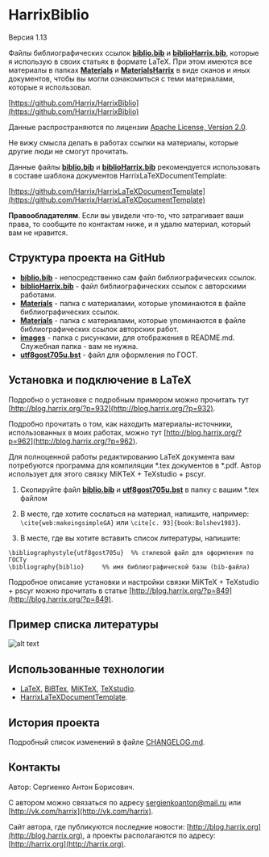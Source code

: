 HarrixBiblio
============

Версия 1.13

Файлы библиографических ссылок [**biblio.bib**](https://github.com/Harrix/HarrixBiblio/blob/master/biblio.bib) и [**biblioHarrix.bib**](https://github.com/Harrix/HarrixBiblio/blob/master/biblioHarrix.bib), которые я использую в своих статьях в формате LaTeX. При этом имеются все материалы в папках [**Materials**](https://github.com/Harrix/HarrixBiblio/blob/master/Materials) и [**MaterialsHarrix**](https://github.com/Harrix/HarrixBiblio/blob/master/MaterialsHarrix) в виде сканов и иных документов, чтобы вы могли ознакомиться с теми материалами, которые я использовал.

[https://github.com/Harrix/HarrixBiblio](https://github.com/Harrix/HarrixBiblio)

Данные распространяются по лицензии [Apache License, Version 2.0](https://github.com/Harrix/HarrixBiblio/blob/master/LICENSE.txt).

Не вижу смысла делать в работах ссылки на материалы, которые другие люди не смогут прочитать.

Данные файлы [**biblio.bib**](https://github.com/Harrix/HarrixBiblio/blob/master/biblio.bib) и [**biblioHarrix.bib**](https://github.com/Harrix/HarrixBiblio/blob/master/biblioHarrix.bib) рекомендуется использовать в составе шаблона документов HarrixLaTeXDocumentTemplate:

[https://github.com/Harrix/HarrixLaTeXDocumentTemplate](https://github.com/Harrix/HarrixLaTeXDocumentTemplate)

**Правообладателям**. Если вы увидели что-то, что затрагивает ваши права, то сообщите по контактам ниже, и я удалю материал, который вам не нравится.

Структура проекта на GitHub
-------------------------

- [**biblio.bib**](https://github.com/Harrix/HarrixBiblio/blob/master/biblio.bib) - непосредственно сам файл библиографических ссылок.
- [**biblioHarrix.bib**](https://github.com/Harrix/HarrixBiblio/blob/master/biblioHarrix.bib) - файл библиографических ссылок с авторскими работами.
- [**Materials**](https://github.com/Harrix/HarrixBiblio/blob/master/Materials) - папка с материалами, которые упоминаются в файле библиографических ссылок.
- [**Materials**](https://github.com/Harrix/HarrixBiblio/blob/master/Materials) - папка с материалами, которые упоминаются в файле библиографических ссылок авторских работ.
- [**images**](https://github.com/Harrix/HarrixBiblio/blob/master/images) - папка с рисунками, для отображения в README.md. Служебная папка - вам не нужна.
- [**utf8gost705u.bst**](https://github.com/Harrix/HarrixBiblio/blob/master/utf8gost705u.bst) - файл для оформления по ГОСТ.

Установка и подключение в LaTeX
-------------------------------

Подробно о установке с подробным примером можно прочитать тут [http://blog.harrix.org/?p=932](http://blog.harrix.org/?p=932).

Подробно прочитать о том, как находить материалы-источники, использованных в моих работах, можно тут [http://blog.harrix.org/?p=962](http://blog.harrix.org/?p=962).

Для полноценной работы редактированию LaTeX документа вам потребуются программа для компиляции \*.tex документов в \*.pdf. Автор использует для этого связку MiKTeX + TeXstudio + pscyr.

 1. Скопируйте файл [**biblio.bib**](https://github.com/Harrix/HarrixBiblio/blob/master/biblio.bib) и [**utf8gost705u.bst**](https://github.com/Harrix/HarrixBiblio/blob/master/utf8gost705u.bst) в папку с вашим \*.tex файлом
 
 2. В месте, где хотите сослаться на материал, напишите, например: `\cite{web:makeingsimpleGA}` или `\cite[с. 93]{book:Bolshev1983}`.

 3. В месте, где вы хотите вставить список литературы, напишите:
```
\bibliographystyle{utf8gost705u}  %% стилевой файл для оформления по ГОСТу
\bibliography{biblio}     %% имя библиографической базы (bib-файла)
```

Подробное описание установки и настройки связки MiKTeX + TeXstudio + pscyr можно прочитать в статье [http://blog.harrix.org/?p=849](http://blog.harrix.org/?p=849).
	
Пример списка литературы
------------------------

![alt text](https://github.com/Harrix/HarrixBiblio/blob/master/images/biblio.png "Пример списка литературы")

Использованные технологии
-------------------------

- [LaTeX](http://ru.wikipedia.org/wiki/LaTeX), [BiBTex](http://ru.wikipedia.org/wiki/BibTeX), [MiKTeX](http://miktex.org/), [TeXstudio](http://texstudio.sourceforge.net/).
- [HarrixLaTeXDocumentTemplate](https://github.com/Harrix/HarrixLaTeXDocumentTemplate).

История проекта
---------------

Подробный список изменений в файле [CHANGELOG.md](https://github.com/Harrix/HarrixBiblio/blob/master/CHANGELOG.md).

Контакты
--------

Автор: Сергиенко Антон Борисович.

С автором можно связаться по адресу [sergienkoanton@mail.ru](mailto:sergienkoanton@mail.ru) или  [http://vk.com/harrix](http://vk.com/harrix).

Сайт автора, где публикуются последние новости: [http://blog.harrix.org](http://blog.harrix.org), а проекты располагаются по адресу: [http://harrix.org](http://harrix.org).